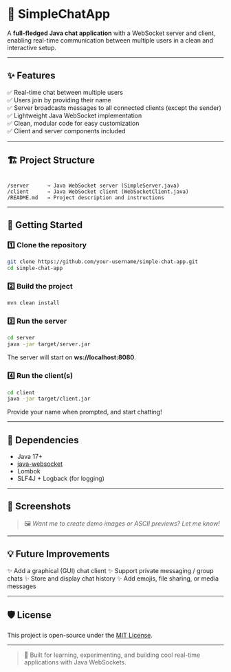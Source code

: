 # 💬 SimpleChatApp

A **full-fledged Java chat application** with a WebSocket server and client, enabling real-time communication between multiple users in a clean and interactive setup.

---

## ✨ Features

✅ Real-time chat between multiple users  
✅ Users join by providing their name  
✅ Server broadcasts messages to all connected clients (except the sender)  
✅ Lightweight Java WebSocket implementation  
✅ Clean, modular code for easy customization  
✅ Client and server components included

---

## 🏗 Project Structure

```

/server      → Java WebSocket server (SimpleServer.java)
/client      → Java WebSocket client (WebSocketClient.java)
/README.md   → Project description and instructions

````

---

## 🚀 Getting Started

### 1️⃣ Clone the repository
```bash
git clone https://github.com/your-username/simple-chat-app.git
cd simple-chat-app
````

### 2️⃣ Build the project

```bash
mvn clean install
```

### 3️⃣ Run the server

```bash
cd server
java -jar target/server.jar
```

The server will start on **ws\://localhost:8080**.

### 4️⃣ Run the client(s)

```bash
cd client
java -jar target/client.jar
```

Provide your name when prompted, and start chatting!

---

## 🔧 Dependencies

* Java 17+
* [java-websocket](https://github.com/TooTallNate/Java-WebSocket)
* Lombok
* SLF4J + Logback (for logging)

---

## 📸 Screenshots

> 🖼 *Want me to create demo images or ASCII previews? Let me know!*

---

## 💡 Future Improvements

✨ Add a graphical (GUI) chat client
✨ Support private messaging / group chats
✨ Store and display chat history
✨ Add emojis, file sharing, or media messages

---

## 🛡 License

This project is open-source under the [MIT License](LICENSE).

---

> 🚀 Built for learning, experimenting, and building cool real-time applications with Java WebSockets.

```
